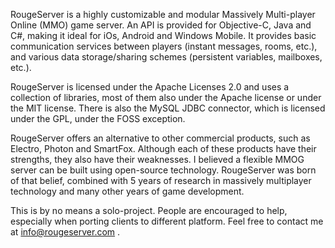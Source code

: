 RougeServer is a highly customizable and modular Massively Multi-player Online (MMO) game server. An API is provided for Objective-C, Java and C#, making it ideal for iOs, Android and Windows Mobile. It provides basic communication services between players (instant messages, rooms, etc.), and various data storage/sharing schemes (persistent variables, mailboxes, etc.).

RougeServer is licensed under the Apache Licenses 2.0 and uses a collection of libraries, most of them also under the Apache license or under the MIT license. There is also the MySQL JDBC connector, which is licensed under the GPL, under the FOSS exception.

RougeServer offers an alternative to other commercial products, such as Electro, Photon and SmartFox. Although each of these products have their strengths, they also have their weaknesses. I believed a flexible MMOG server can be built using open-source technology. RougeServer was born of that belief, combined with 5 years of research in massively multiplayer technology and many other years of game development.

This is by no means a solo-project. People are encouraged to help, especially when porting clients to different platform. Feel free to contact me at info@rougeserver.com .